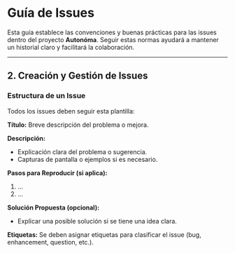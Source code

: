 # **Guía de Issues**

Esta guía establece las convenciones y buenas prácticas para las issues dentro del proyecto **Autonóma**. Seguir estas normas ayudará a mantener un historial claro y facilitará la colaboración.

---

## **2. Creación y Gestión de Issues**

### **Estructura de un Issue**
Todos los issues deben seguir esta plantilla:

**Título:** Breve descripción del problema o mejora.

**Descripción:**
- Explicación clara del problema o sugerencia.
- Capturas de pantalla o ejemplos si es necesario.

**Pasos para Reproducir (si aplica):**
1. ...
2. ...

**Solución Propuesta (opcional):**
- Explicar una posible solución si se tiene una idea clara.

**Etiquetas:**
Se deben asignar etiquetas para clasificar el issue (bug, enhancement, question, etc.).